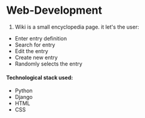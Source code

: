 # Web-Development

1. Wiki is a small encyclopedia page. it let's the user:
  * Enter entry definition
  * Search for entry
  * Edit the entry
  * Create new entry
  * Randomly selects the entry
#### Technological stack used:
  * Python
  * Django
  * HTML
  * CSS
    
